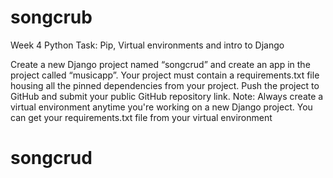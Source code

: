 # songcrub
Week 4 Python Task: Pip, Virtual environments and intro to Django


Create a new Django project named “songcrud” and create an app in the project called “musicapp”. 
Your project must contain a requirements.txt file housing all the pinned dependencies from your project. 
Push the project to GitHub and submit your public GitHub repository link.
Note: Always create a virtual environment anytime you're working on a new Django project. 
You can get your requirements.txt file from your virtual environment 
# songcrud
